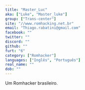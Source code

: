 ```yaml
---
title: "Master_Luc"
aka: ["Luke", "Master_luke"]
group: ["Trans-center"]
site: "//www.romhacking.net.br"
email: "Thiago.rabatini@gmail.com"
facebook: ""
twitter: ""
discord: ""
github: ""
furt: "6"
category: ["Romhacker"]
languages: ["Inglês", "Português"]
real_name: ""
dob: ""
---
```

Um Romhacker brasileiro.